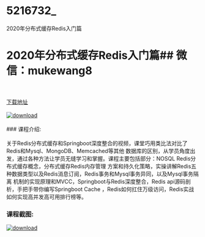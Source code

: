 # 5216732_
2020年分布式缓存Redis入门篇
# 2020年分布式缓存Redis入门篇## 微信：mukewang8
<br/></br>[下载地址](http://www.36tz.cn/article/5216732 "下载地址")
<br/></br>[![download](http://36tz.cn/muke_img/2020_12_2-16-300x170.png "下载地址")](http://www.36tz.cn/article/5216732 "下载地址")
<br/></br>### 课程介绍:<br/></br>关于Redis分布式缓存和Springboot深度整合的视频，课堂巧用类比法对比了Redis和Mysql、MongoDB、Memcached等其他 数据库的区别，从学员角度出发，通过各种方法让学员无缝学习和掌握。课程主要包括部分：NOSQL Redis分布式缓存概念，分布式缓存Redis内存管理 方案和持久化策略，实操讲解Redis五种数据类型以及Redis消息订阅，Redis事务和Mysql事务异同，以及Mysql事务隔离 机制的实现原理和MVCC，Springboot与Redis深度整合，Redis api源码剖析，手把手带你编写Springboot Cache ，Redis如何扛住万级访问，Redis实战如何实现高并发高可用排行榜等。

### 课程截图:
[![download](http://36tz.cn/muke_img/2020_12_1-17.png "下载地址")](http://www.36tz.cn/article/5216732 "下载地址")
